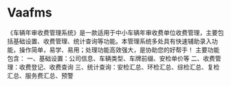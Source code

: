# Vaafms
 《车辆年审收费管理系统》是一款适用于中小车辆年审收费单位收费管理，主要包括基础设置、收费管理、统计查询等功能。本管理系统多处具有快速辅助录入功能，操作简单，易学、易用；处理功能高效强大，是协助您的好帮手！ 主要功能包含： 一、基础设置：公司信息、车辆类型、车牌前缀、安检单价等 二、收费管理：收费登记、收费查询 三、统计查询：安检汇总、环检汇总、综检汇总、复检汇总、服务费汇总、预警
